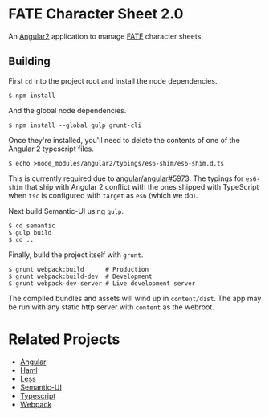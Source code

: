 # FATE Character Sheet 2.0

An [Angular2](https://angular.io/) application to manage [FATE](http://www.evilhat.com/home/fate-core/) character sheets.

## Building

First `cd` into the project root and install the node dependencies.
```console
$ npm install
```

And the global node dependencies.
```console
$ npm install --global gulp grunt-cli
```

Once they're installed, you'll need to delete the contents of one of the Angular 2 typescript files.
```console
$ echo >node_modules/angular2/typings/es6-shim/es6-shim.d.ts
```
This is currently required due to [angular/angular#5973](//github.com/angular/angular/issues/5973). The typings for `es6-shim` that ship with Angular 2 conflict with the ones shipped with TypeScript when `tsc` is configured with `target` as `es6` (which we do).

Next build Semantic-UI using `gulp`.
```console
$ cd semantic
$ gulp build
$ cd ..
```

Finally, build the project itself with `grunt`.
```console
$ grunt webpack:build      # Production
$ grunt webpack:build-dev  # Development
$ grunt webpack-dev-server # Live development server
```

The compiled bundles and assets will wind up in `content/dist`. The app may be run with any static http server with `content` as the webroot.

# Related Projects
* [Angular](//github.com/angular/angular)
* [Haml](//github.com/haml/haml)
* [Less](//github.com/less/less.js)
* [Semantic-UI](//github.com/Semantic-Org/Semantic-UI)
* [Typescript](//github.com/Microsoft/TypeScript)
* [Webpack](//github.com/webpack/webpack)
